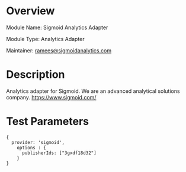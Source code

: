 # Overview
Module Name: Sigmoid Analytics Adapter

Module Type: Analytics Adapter

Maintainer: ramees@sigmoidanalytics.com

# Description

Analytics adapter for Sigmoid. We are an advanced analytical solutions company.
https://www.sigmoid.com/

# Test Parameters

```
{
  provider: 'sigmoid',
    options : {
      publisherIds: ["3gxdf18d32"]
    }
}

```
